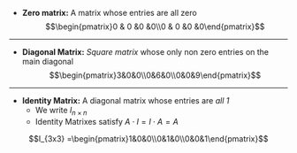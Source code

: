 - **Zero matrix:** A matrix whose entries are all zero 
$$\begin{pmatrix}0 & 0 &0 &0\\0 & 0 &0 &0\end{pmatrix}$$
___
- **Diagonal Matrix:** *Square matrix* whose only non zero entries on the main diagonal
$$\begin{pmatrix}3&0&0\\0&6&0\\0&0&9\end{pmatrix}$$
___
- **Identity Matrix:** A diagonal matrix whose entries are *all 1*
	- We write $I_{n\times n}$
	- Identity Matrixes satisfy $A\cdot I = I\cdot A = A$

$$I_{3x3} =\begin{pmatrix}1&0&0\\0&1&0\\0&0&1\end{pmatrix}$$